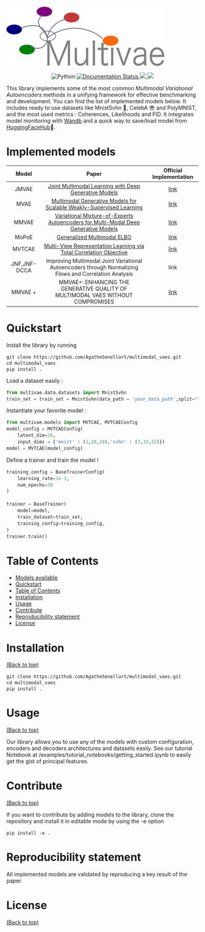 ![logo](./static/multivae_logog.png)


<!-- Add buttons here -->
<p align="center">
 <a>
	    <img src='https://img.shields.io/badge/python-3.8%2B-blueviolet' alt='Python' />
	</a>
	<a href='https://multivae.readthedocs.io/en/latest/?badge=latest'>
    	<img src='https://readthedocs.org/projects/multivae/badge/?version=latest' alt='Documentation Status' />
	</a>
    <a href='https://opensource.org/licenses/Apache-2.0'>
	    <img src='https://img.shields.io/github/license/clementchadebec/benchmark_VAE?color=blue' />
	</a>
    <a>
	    <img src='https://img.shields.io/badge/code%20style-black-black' />
	</a>
</p>



<!-- Describe your project in brief -->

This library implements some of the most common *Multimodal Variational Autoencoders* methods in a unifying framework for effective benchmarking and development. You can find the list of implemented models below.
It includes ready to use datasets like MnistSvhn 🔢, CelebA 😎 and PolyMNIST, 
and the most used metrics : Coherences, Likelihoods and FID. 
It integrates model monitoring with [Wandb](https://wandb.ai) and a quick way to save/load model from [HuggingFaceHub](https://huggingface.co/)🤗.


# Implemented models

|Model|Paper|Official Implementation|
|:---:|:----:|:---------------------:|
|JMVAE|[Joint Multimodal Learning with Deep Generative Models](https://arxiv.org/abs/1611.01891)|[link](https://github.com/masa-su/jmvae)|
|MVAE| [Multimodal Generative Models for Scalable Weakly-Supervised Learning](https://proceedings.neurips.cc/paper/2018/hash/1102a326d5f7c9e04fc3c89d0ede88c9-Abstract.html)|[link](https://github.com/mhw32/multimodal-vae-public)|
|MMVAE|[Variational Mixture-of-Experts Autoencoders for Multi-Modal Deep Generative Models](https://proceedings.neurips.cc/paper/2019/hash/0ae775a8cb3b499ad1fca944e6f5c836-Abstract.html)|[link](https://github.com/iffsid/mmvae)|
|MoPoE| [Generalized Multimodal ELBO](https://openreview.net/forum?id=5Y21V0RDBV)|[link](https://github.com/thomassutter/MoPoE)|
|MVTCAE | [Multi-View Representation Learning via Total Correlation Objective](https://proceedings.neurips.cc/paper/2021/hash/65a99bb7a3115fdede20da98b08a370f-Abstract.html)|[link](https://github.com/gr8joo/MVTCAE/)|
|JNF,JNF-DCCA| Improving Multimodal Joint Variational Autoencoders through Normalizing Flows and Correlation Analysis | link|
|MMVAE + |MMVAE+: ENHANCING THE GENERATIVE QUALITY OF MULTIMODAL VAES WITHOUT COMPROMISES | [link](https://openreview.net/forum?id=sdQGxouELX)|

# Quickstart

<!-- Add a demo for your project -->
Install the library by running 
```shell
git clone https://github.com/AgatheSenellart/multimodal_vaes.git
cd multimodal_vaes
pip install .
```
Load a dataset easily :
```python
from multivae.data.datasets import MnistSvhn
train_set = train_set = MnistSvhn(data_path = 'your_data_path',split="train", download=True)

```
Instantiate your favorite model :
```python
from multivae.models import MVTCAE, MVTCAEConfig
model_config = MVTCAEConfig(
    latent_dim=20, 
    input_dims = {'mnist' : (1,28,28),'svhn' : (3,32,32)})
model = MVTCAE(model_config)

```
Define a trainer and train the model !
```python
training_config = BaseTrainerConfig(
    learning_rate=1e-3,
    num_epochs=30
)

trainer = BaseTrainer(
    model=model,
    train_dataset=train_set,
    training_config=training_config,
)
trainer.train()
```

# Table of Contents


- [Models available](#implemented-models)
- [Quickstart](#quickstart)
- [Table of Contents](#table-of-contents)
- [Installation](#installation)
- [Usage](#usage)
- [Contribute](#contribute)
- [Reproducibility statement](#reproducibility-statement)
- [License](#license)

# Installation
[(Back to top)](#table-of-contents)


```shell
git clone https://github.com/AgatheSenellart/multimodal_vaes.git
cd multimodal_vaes
pip install .
```

# Usage
[(Back to top)](#table-of-contents)

Our library allows you to use any of the models with custom configuration, encoders and decoders architectures and datasets easily. 
See our tutorial Notebook at /examples/tutorial_notebooks/getting_started.ipynb to easily get the gist of principal features. 


# Contribute
[(Back to top)](#table-of-contents)

If you want to contribute by adding models to the library, clone the repository and install it in editable mode by using the -e option
```shell
pip install -e .
```


# Reproducibility statement

All implemented models are validated by reproducing a key result of the paper. 



# License
[(Back to top)](#table-of-contents)

